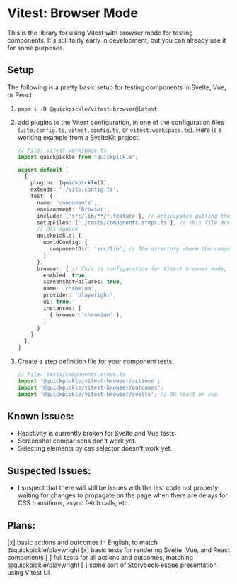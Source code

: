 # Vitest: Browser Mode

This is the library for using Vitest with browser mode for testing components.
It's still fairly early in development, but you can already use it for some purposes.

## Setup

The following is a pretty basic setup for testing components in Svelte, Vue, or React:

1. `pnpm i -D @quickpickle/vitest-browser@latest`

2. add plugins to the Vitest configuration, in one of the configuration files (`vite.config.ts`, `vitest.config.ts`, or `vitest.workspace.ts`). Here is a working example from a SvelteKit project:

    ```ts
    // File: vitest.workspace.ts
    import quickpickle from "quickpickle";

    export default [
      {
        plugins: [quickpickle()],
        extends: './vite.config.ts',
        test: {
          name: 'components',
          environment: 'browser',
          include: ['src/lib/**/*.feature'], // anticipates putting the .feature files next to components
          setupFiles: ['./tests/components.steps.ts'], // this file must be created (see step 3)
          // @ts-ignore
          quickpickle: {
            worldConfig: {
              componentDir: 'src/lib', // The directory where the components are kept
            }
          },
          browser: { // This is configuration for Vitest browser mode, and can be modified as appropriate
            enabled: true,
            screenshotFailures: true,
            name: 'chromium',
            provider: 'playwright',
            ui: true,
            instances: [
              { browser:'chromium' },
            ]
          }
        }
      },
    ]
    ```

3. Create a step definition file for your component tests:

    ```ts
    // File: tests/components.steps.ts
    import '@quickpickle/vitest-browser/actions';
    import '@quickpickle/vitest-browser/outcomes';
    import '@quickpickle/vitest-browser/svelte'; // OR react or vue
    ```

## Known Issues:

* Reactivity is currently broken for Svelte and Vue tests.
* Screenshot comparisons don't work yet.
* Selecting elements by css selector doesn't work yet.

## Suspected Issues:

* I suspect that there will still be issues with the test code
  not properly waiting for changes to propagate on the page when
  there are delays for CSS transitions, async fetch calls, etc.

## Plans:

[x] basic actions and outcomes in English, to match @quickpickle/playwright
[x] basic tests for rendering Svelte, Vue, and React components
[ ] full tests for all actions and outcomes, matching @quickpickle/playwright
[ ] some sort of Storybook-esque presentation using Vitest UI